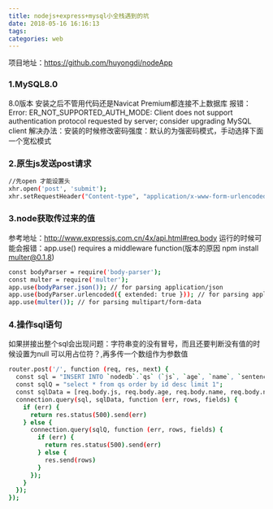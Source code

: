 ```yaml
---
title: nodejs+express+mysql小全栈遇到的坑
date: 2018-05-16 16:16:13
tags:
categories: web
---
```

项目地址：https://github.com/huyongdi/nodeApp
### 1.MySQL8.0
8.0版本 安装之后不管用代码还是Navicat Premium都连接不上数据库
报错：Error: ER_NOT_SUPPORTED_AUTH_MODE: Client does not support authentication protocol requested by server; consider upgrading MySQL client
解决办法：安装的时候修改密码强度：默认的为强密码模式，手动选择下面一个宽松模式
<!--More-->

### 2.原生js发送post请求
```bash
//先open 才能设置头
xhr.open('post', 'submit');
xhr.setRequestHeader("Content-type", "application/x-www-form-urlencoded");
```

### 3.node获取传过来的值
参考地址：http://www.expressjs.com.cn/4x/api.html#req.body
运行的时候可能会报错：app.use() requires a middleware function(版本的原因 npm install multer@0.1.8)
```bash
const bodyParser = require('body-parser');
const multer = require('multer');
app.use(bodyParser.json()); // for parsing application/json
app.use(bodyParser.urlencoded({ extended: true })); // for parsing application/x-www-form-urlencoded
app.use(multer()); // for parsing multipart/form-data
```

### 4.操作sql语句
如果拼接出整个sql会出现问题：字符串变的没有冒号，而且还要判断没有值的时候设置为null
可以用占位符？,再多传一个数组作为参数值
```bash
router.post('/', function (req, res, next) {
  const sql = "INSERT INTO `nodedb`.`qs` (`js`, `age`, `name`, `sentence`, `relax`, `tel`) VALUES (?,?,?,?,?,?)";
  const sqlQ = "select * from qs order by id desc limit 1";
  const sqlData = [req.body.js, req.body.age, req.body.name, req.body.name, req.body.sentence, req.body.relax, req.body.tel];
  connection.query(sql, sqlData, function (err, rows, fields) {
    if (err) {
      return res.status(500).send(err)
    } else {
      connection.query(sqlQ, function (err, rows, fields) {
        if (err) {
          return res.status(500).send(err)
        } else {
          res.send(rows)
        }
      });
    }
  });
});
```